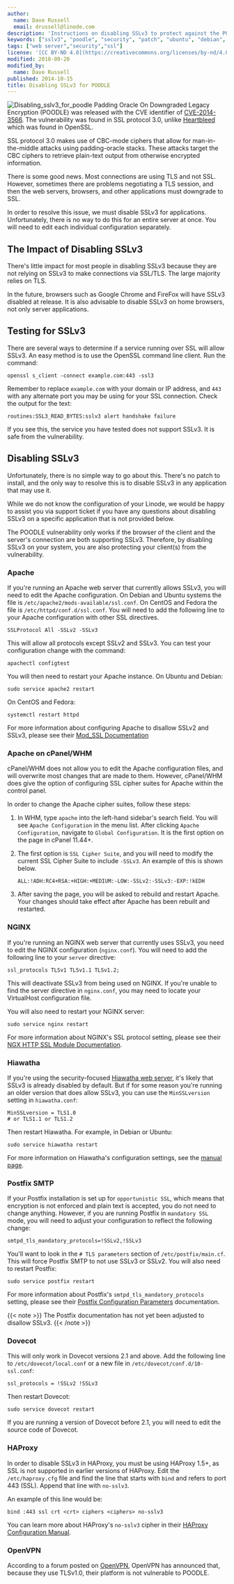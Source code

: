 ```yaml
---
author:
  name: Dave Russell
  email: drussell@linode.com
description: 'Instructions on disabling SSLv3 to protect against the POODLE vulnerability'
keywords: ["sslv3", "poodle", "security", "patch", "ubuntu", "debian", "centos", "fedora"]
tags: ["web server","security","ssl"]
license: '[CC BY-ND 4.0](https://creativecommons.org/licenses/by-nd/4.0)'
modified: 2018-09-20
modified_by:
  name: Dave Russell
published: 2014-10-15
title: Disabling SSLv3 for POODLE
---
```


![Disabling_sslv3_for_poodle](Disabling_SSLv3_for_POODLE_smg.jpg)
Padding Oracle On Downgraded Legacy Encryption (POODLE) was released with the CVE identifier of [CVE-2014-3566](http://web.nvd.nist.gov/view/vuln/detail?vulnId=CVE-2014-3566). The vulnerability was found in SSL protocol 3.0, unlike [Heartbleed](/docs/security/security-patches/patching-openssl-for-the-heartbleed-vulnerability/) which was found in OpenSSL.

SSL protocol 3.0 makes use of CBC-mode ciphers that allow for man-in-the-middle attacks using padding-oracle stacks. These attacks target the CBC ciphers to retrieve plain-text output from otherwise encrypted information.

There is some good news. Most connections are using TLS and not SSL. However, sometimes there are problems negotiating a TLS session, and then the web servers, browsers, and other applications must downgrade to SSL.

In order to resolve this issue, we must disable SSLv3 for applications. Unfortunately, there is no way to do this for an entire server at once. You will need to edit each individual configuration separately.


## The Impact of Disabling SSLv3

There's little impact for most people in disabling SSLv3 because they are not relying on SSLv3 to make connections via SSL/TLS. The large majority relies on TLS.

In the future, browsers such as Google Chrome and FireFox will have SSLv3 disabled at release. It is also advisable to disable SSLv3 on home browsers, not only server applications.

## Testing for SSLv3

There are several ways to determine if a service running over SSL will allow SSLv3. An easy method is to use the OpenSSL command line client. Run the command:

    openssl s_client -connect example.com:443 -ssl3

Remember to replace `example.com` with your domain or IP address, and `443` with any alternate port you may be using for your SSL connection. Check the output for the text:

    routines:SSL3_READ_BYTES:sslv3 alert handshake failure

If you see this, the service you have tested does not support SSLv3. It is safe from the vulnerability.

## Disabling SSLv3

Unfortunately, there is no simple way to go about this. There's no patch to install, and the only way to resolve this is to disable SSLv3 in any application that may use it.

While we do not know the configuration of your Linode, we would be happy to assist you via support ticket if you have any questions about disabling SSLv3 on a specific application that is not provided below.

The POODLE vulnerability only works if the browser of the client and the server's connection are both supporting SSLv3. Therefore, by disabling SSLv3 on your system, you are also protecting your client(s) from the vulnerability.

### Apache

If you're running an Apache web server that currently allows SSLv3, you will need to edit the Apache configuration. On Debian and Ubuntu systems the file is `/etc/apache2/mods-available/ssl.conf`. On CentOS and Fedora the file is `/etc/httpd/conf.d/ssl.conf`. You will need to add the following line to your Apache configuration with other SSL directives.

    SSLProtocol All -SSLv2 -SSLv3

This will allow all protocols except SSLv2 and SSLv3. You can test your configuration change with the command:

    apachectl configtest

 You will then need to restart your Apache instance. On Ubuntu and Debian:

    sudo service apache2 restart

On CentOS and Fedora:

    systemctl restart httpd

For more information about configuring Apache to disallow SSLv2 and SSLv3, please see their [Mod_SSL Documentation](https://httpd.apache.org/docs/2.2/mod/mod_ssl.html#sslprotocol)

### Apache on cPanel/WHM

cPanel/WHM does not allow you to edit the Apache configuration files, and will overwrite most changes that are made to them. However, cPanel/WHM does give the option of configuring SSL cipher suites for Apache within the control panel.

In order to change the Apache cipher suites, follow these steps:

1.  In WHM, type `apache` into the left-hand sidebar's search field. You will see `Apache Configuration` in the menu list. After clicking `Apache Configuration`, navigate to `Global Configuration`. It is the first option on the page in cPanel 11.44+.

2.  The first option is `SSL Cipher Suite`, and you will need to modify the current SSL Cipher Suite to include `-SSLv3`. An example of this is shown below.

        ALL:!ADH:RC4+RSA:+HIGH:+MEDIUM:-LOW:-SSLv2:-SSLv3:-EXP:!kEDH

3.  After saving the page, you will be asked to rebuild and restart Apache. Your changes should take effect after Apache has been rebuilt and restarted.

### NGINX

If you're running an NGINX web server that currently uses SSLv3, you need to edit the NGINX configuration (`nginx.conf`). You will need to add the following line to your `server` directive:

    ssl_protocols TLSv1 TLSv1.1 TLSv1.2;

This will deactivate SSLv3 from being used on NGINX. If you're unable to find the server directive in `nginx.conf`, you may need to locate your VirtualHost configuration file.

You will also need to restart your NGINX server:

    sudo service nginx restart

For more information about NGINX's SSL protocol setting, please see their [NGX HTTP SSL Module Documentation](http://nginx.org/en/docs/http/ngx_http_ssl_module.html#ssl_protocols).

### Hiawatha

If you're using the security-focused [Hiawatha web server](https://www.hiawatha-webserver.org/), it's likely that SSLv3 is already disabled by default. But if for some reason you're running an older version that does allow SSLv3, you can use the `MinSSLversion` setting in `hiawatha.conf`:

    MinSSLversion = TLS1.0
    # or TLS1.1 or TLS1.2

Then restart Hiawatha. For example, in Debian or Ubuntu:

    sudo service hiawatha restart

For more information on Hiawatha's configuration settings, see the [manual page](https://www.hiawatha-webserver.org/manpages).

### Postfix SMTP

If your Postfix installation is set up for `opportunistic SSL`, which means that encryption is not enforced and plain text is accepted, you do not need to change anything. However, if you are running Postfix in `mandatory SSL` mode, you will need to adjust your configuration to reflect the following change:

    smtpd_tls_mandatory_protocols=!SSLv2,!SSLv3

You'll want to look in the `# TLS parameters` section of `/etc/postfix/main.cf`. This will force Postfix SMTP to not use SSLv3 or SSLv2. You will also need to restart Postfix:

    sudo service postfix restart

For more information about Postfix's `smtpd_tls_mandatory_protocols` setting, please see their [Postfix Configuration Parameters](http://www.postfix.org/postconf.5.html#smtpd_tls_mandatory_protocols) documentation.

{{< note >}}
The Postfix documentation has not yet been adjusted to disallow SSLv3.
{{< /note >}}

### Dovecot

This will only work in Dovecot versions 2.1 and above. Add the following line to `/etc/dovecot/local.conf` or a new file in `/etc/dovecot/conf.d/10-ssl.conf`:

    ssl_protocols = !SSLv2 !SSLv3

Then restart Dovecot:

    sudo service dovecot restart

If you are running a version of Dovecot before 2.1, you will need to edit the source code of Dovecot.

### HAProxy

In order to disable SSLv3 in HAProxy, you must be using HAProxy 1.5+, as SSL is not supported in earlier versions of HAProxy. Edit the `/etc/haproxy.cfg` file and find the line that starts with `bind` and refers to port 443 (SSL). Append that line with `no-sslv3`.

An example of this line would be:

    bind :443 ssl crt <crt> ciphers <ciphers> no-sslv3

You can learn more about HAProxy's `no-sslv3` cipher in their [HAProxy Configuration Manual](https://cbonte.github.io/haproxy-dconv/configuration-1.5.html#5.1-no-sslv3).

### OpenVPN

According to a forum posted on [OpenVPN](https://forums.openvpn.net/topic17268.html), OpenVPN has announced that, because they use TLSv1.0, their platform is not vulnerable to POODLE.

